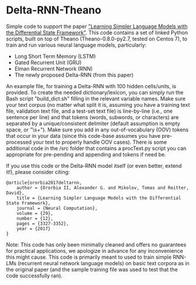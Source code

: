 # Delta-RNN-Theano

Simple code to support the paper ["Learning Simpler Language Models with the Differential State Framework"](https://www.mitpressjournals.org/action/showCitFormats?doi=10.1162/neco_a_01017).
This code contains a set of linked Python scripts, built on top of Theano (Theano-0.8.0-py2.7, tested on Centos 7), to train and run various neural language models, particularly:
* Long Short Term Memory (LSTM)
* Gated Recurrent Unit (GRU)
* Elman Recurrent Network (RNN)
* The newly proposed Delta-RNN (from this paper)

An example file, for training a Delta-RNN with 100 hidden cells/units, is provided. To create the needed dictionary/lexicon, you can simply run the Bash script "build_dict.sh" filling in the relevant variable names. Make sure your text corpus (no matter what split it is, assuming you have a training text file, validation text file, and a test-set text file) is line-by-line (i.e., one sentence per line) and that tokens (words, subwords, or characters) are separated by a unique/consistent delimiter (default assumption is empty space, or "\\s+"). Make sure you add in any out-of-vocabulary (OOV) tokens that occur in your data (since this code-base assumes you have pre-processed your text to properly handle OOV cases).
There is some additional code in the /src folder that contains a procText.py script you can appropriate for pre-pending and appending <start> and <end> tokens if need be.
  
If you use this code or the Delta-RNN model itself (or even better, extend it!), please consider citing:

    @article{ororbia2017deltarnn,
        author = {Ororbia II, Alexander G. and Mikolov, Tomas and Reitter, David},
        title = {Learning Simpler Language Models with the Differential State Framework},
        journal = {Neural Computation},
        volume = {29},
        number = {12},
        pages = {3327-3352},
        year = {2017}
    }


Note: This code has only been minimally cleaned and offers no guarantees for practical applications, we apologize in advance for any inconvenience this might cause. This code is primarily meant to used to train simple RNN-LMs (recurrent neural network language models) on basic text corpora as in the original paper (and the sample training file was used to test that the code successfully ran).
